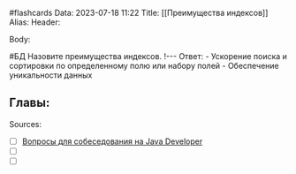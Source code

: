 #flashcards
Data: 2023-07-18 11:22
Title: [[Преимущества индексов]]
Alias:
Header:




Body:



#БД 
Назовите преимущества индексов.
!---
Ответ:
	- Ускорение поиска и сортировки по определенному полю или набору полей
	- Обеспечение уникальности данных
<!--SR:!2023-11-03,10,410-->




Главы:
-


Sources:
- [ ] [Вопросы для собеседования на Java Developer](https://github.com/enhorse/java-interview/blob/master/README.md#%D0%9E%D0%9E%D0%9F)
- [ ] []()
- [ ] []()
